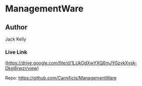 # ManagementWare

## Author
Jack Kelly

### Live Link
(https://drive.google.com/file/d/1LUkOdXwYXQ6mJYGzvkXysk-Dkei6rwzr/view)


Repo: https://github.com/Carnificis/ManagementWare